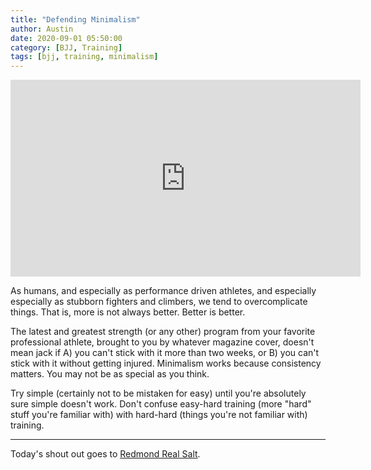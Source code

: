 ```yaml
---
title: "Defending Minimalism"
author: Austin
date: 2020-09-01 05:50:00
category: [BJJ, Training]
tags: [bjj, training, minimalism]
---
```


<iframe width="560" height="315" src="https://www.youtube.com/embed/9tQsD0xkjB8" frameborder="0" allow="accelerometer; autoplay; encrypted-media; gyroscope; picture-in-picture" allowfullscreen></iframe>

As humans, and especially as performance driven athletes, and especially especially as stubborn fighters and climbers, we tend to overcomplicate things.  That is, more is not always better.  Better is better.

The latest and greatest strength (or any other) program from your favorite professional athlete, brought to you by whatever magazine cover, doesn't mean jack if A) you can't stick with it more than two weeks, or B) you can't stick with it without getting injured.  Minimalism works because consistency matters.  You may not be as special as you think.

Try simple (certainly not to be mistaken for easy) until you're absolutely sure simple doesn't work.  Don't confuse easy-hard training (more "hard" stuff you're familiar with) with hard-hard (things you're not familiar with) training.

---

Today's shout out goes to [Redmond Real Salt](https://amzn.to/32R6Az8).
